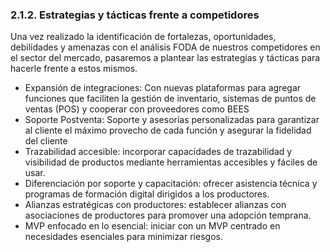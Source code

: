 ### 2.1.2. Estrategias y tácticas frente a competidores ###

Una vez realizado la identificación de fortalezas, oportunidades, debilidades y amenazas con el análisis FODA de nuestros competidores en el sector del mercado, pasaremos a plantear las estrategias y tácticas para hacerle frente a estos mismos.

* Expansión de integraciones: Con nuevas plataformas para agregar funciones que faciliten la gestión de inventario, sistemas de puntos de ventas (POS) y cooperar con proveedores como BEES
* Soporte Postventa: Soporte y asesorías personalizadas para garantizar al cliente el máximo provecho de cada función y asegurar la fidelidad del cliente
* Trazabilidad accesible: incorporar capacidades de trazabilidad y visibilidad de productos mediante herramientas accesibles y fáciles de usar.
* Diferenciación por soporte y capacitación: ofrecer asistencia técnica y programas de formación digital dirigidos a los productores.
* Alianzas estratégicas con productores: establecer alianzas con asociaciones de productores para promover una adopción temprana.
* MVP enfocado en lo esencial: iniciar con un MVP centrado en necesidades esenciales para minimizar riesgos.
